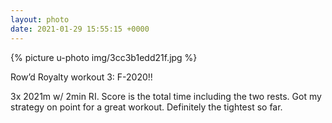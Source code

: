 ```yaml
---
layout: photo
date: 2021-01-29 15:55:15 +0000
---
```

{% picture u-photo img/3cc3b1edd21f.jpg %}
  
Row’d Royalty workout 3: F-2020!!

3x 2021m w/ 2min RI. Score is the total time including the two rests. Got my strategy on point for a great workout. Definitely the tightest so far.
